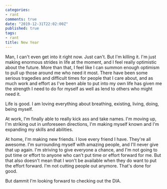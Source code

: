 ```yaml
---
categories:
- rant
comments: true
date: "2019-12-31T22:02:00Z"
published: true
tags:
- rant
title: New Year
---
```


Man, I can't even get into it right now. Just can't. But I'm killing it. I'm
just making enormous strides in life at the moment, and I feel really optimistic
about the future. More than that, I feel like I can summon enough optimism to
pull up those around me who need it most. There have been some serious tragedies
and difficult times for people that I care about, and as much work and effort as
I've been able to put into my own life has given me the strength I need to do
for myself as well as lend to others who might need it.  

Life is good. I am loving everything about breathing, existing, living, doing,
being myself.  

At work, I'm finally able to really kick ass and take names. I'm moving up, I'm
striking out in unforeseen directions, I'm making myself known and I'm expanding
my skills and abilities.  

At home, I'm making new friends. I love every friend I have. They're all
awesome. I'm surrounding myself with amazing people, and I'll never give that up
again. I'm striving to give everyone a chance, and I'm not going to put time or
effort to anyone who can't put time or effort forward for me. But that also
doesn't mean that I won't be available when they do want to put the effort
forward. I'm not cutting people out anymore. That's done for good.  

But dammit I'm looking forward to checking out the DIA.  
